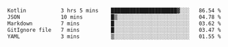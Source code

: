 <!--START_SECTION:waka-->

```txt
Kotlin           3 hrs 5 mins    █████████████████████▓░░░   86.54 %
JSON             10 mins         █▒░░░░░░░░░░░░░░░░░░░░░░░   04.78 %
Markdown         7 mins          █░░░░░░░░░░░░░░░░░░░░░░░░   03.62 %
GitIgnore file   7 mins          █░░░░░░░░░░░░░░░░░░░░░░░░   03.47 %
YAML             3 mins          ▒░░░░░░░░░░░░░░░░░░░░░░░░   01.55 %
```

<!--END_SECTION:waka-->
